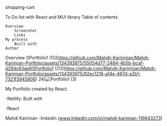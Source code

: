 
shopping-cart

To Do list with React and MUI library
Table of contents

    Overview
        Screenshot
        Links
    My process
        Built with
    Author

Overview
![Portfolio1 (1)](https://github.com/Mahdii-Kariimiian/Mahdi-Karimian-Portfolio/assets/134393975/55054d77-2484-4b5b-bcaf-d29dc63ae8![Portfolio1 (2)](https://github.com/Mahdii-Kariimiian/Mahdi-Karimian-Portfolio/assets/134393975/92ec1216-a14e-467d-a2b1-7321f3945806)
24)![Portfolio1 (3)](https://github.com/Mahdii-Kariimiian/Mahdi-Karimian-Portfolio/assets/134393975/c270df68-5b69-4513-8d5b-3ee25b155577)


My Portfolio created by React.

-Netlify:
Built with

-React 

Mahdi Karimian -linkedin (www.linkedin.com/in/mahdi-karimian-116643273)
